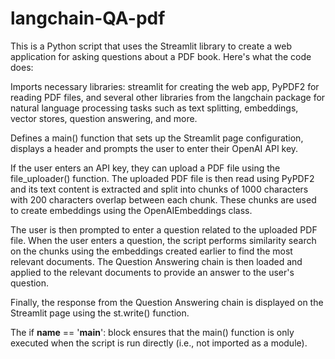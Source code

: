 # langchain-QA-pdf
This is a Python script that uses the Streamlit library to create a web application for asking questions about a PDF book. Here's what the code does:

Imports necessary libraries: streamlit for creating the web app, PyPDF2 for reading PDF files, and several other libraries from the langchain package for natural language processing tasks such as text splitting, embeddings, vector stores, question answering, and more.

Defines a main() function that sets up the Streamlit page configuration, displays a header and prompts the user to enter their OpenAI API key.

If the user enters an API key, they can upload a PDF file using the file_uploader() function. The uploaded PDF file is then read using PyPDF2 and its text content is extracted and split into chunks of 1000 characters with 200 characters overlap between each chunk. These chunks are used to create embeddings using the OpenAIEmbeddings class.

The user is then prompted to enter a question related to the uploaded PDF file. When the user enters a question, the script performs similarity search on the chunks using the embeddings created earlier to find the most relevant documents. The Question Answering chain is then loaded and applied to the relevant documents to provide an answer to the user's question.

Finally, the response from the Question Answering chain is displayed on the Streamlit page using the st.write() function.

The if __name__ == '__main__': block ensures that the main() function is only executed when the script is run directly (i.e., not imported as a module).
